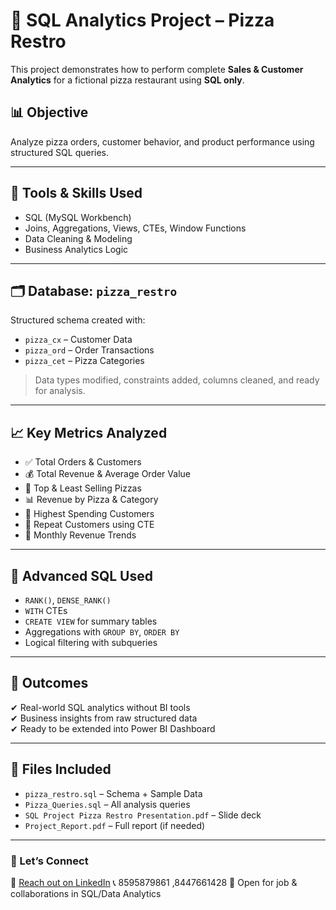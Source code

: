 # 🍕 SQL Analytics Project – Pizza Restro

This project demonstrates how to perform complete **Sales & Customer Analytics** for a fictional pizza restaurant using **SQL only**.

## 📊 Objective

Analyze pizza orders, customer behavior, and product performance using structured SQL queries.

---

## 🧰 Tools & Skills Used

- SQL (MySQL Workbench)
- Joins, Aggregations, Views, CTEs, Window Functions
- Data Cleaning & Modeling
- Business Analytics Logic

---

## 🗂 Database: `pizza_restro`

Structured schema created with:

- `pizza_cx` – Customer Data  
- `pizza_ord` – Order Transactions  
- `pizza_cet` – Pizza Categories  

> Data types modified, constraints added, columns cleaned, and ready for analysis.

---

## 📈 Key Metrics Analyzed

- ✅ Total Orders & Customers
- 💰 Total Revenue & Average Order Value
- 🍕 Top & Least Selling Pizzas
- 📊 Revenue by Pizza & Category
- 🧾 Highest Spending Customers
- 🔁 Repeat Customers using CTE
- 📅 Monthly Revenue Trends

---

## 🧠 Advanced SQL Used

- `RANK()`, `DENSE_RANK()`  
- `WITH` CTEs  
- `CREATE VIEW` for summary tables  
- Aggregations with `GROUP BY`, `ORDER BY`  
- Logical filtering with subqueries

---

## 📌 Outcomes

✔ Real-world SQL analytics without BI tools  
✔ Business insights from raw structured data  
✔ Ready to be extended into Power BI Dashboard

---

## 📎 Files Included

- `pizza_restro.sql` – Schema + Sample Data  
- `Pizza_Queries.sql` – All analysis queries  
- `SQL Project Pizza Restro Presentation.pdf` – Slide deck  
- `Project_Report.pdf` – Full report (if needed)

---

### 🔗 Let’s Connect

📩 [Reach out on LinkedIn](www.linkedin.com/in/loveleen-arora-28097b267)
📞 8595879861 ,8447661428
📧 Open for job & collaborations in SQL/Data Analytics  
